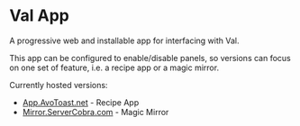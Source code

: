 # Val App
[](https://circleci.com/gh/pcsforeducation/val-app.svg?style=shield&circle-token=:circle-token)

A progressive web and installable app for interfacing with Val.

This app can be configured to enable/disable panels, so versions can focus on one set of feature, i.e. a recipe app or a magic mirror.

Currently hosted versions:
* [App.AvoToast.net](http://app.avotoast.net) - Recipe App
* [Mirror.ServerCobra.com](http://mirror.servercobra.com) - Magic Mirror
